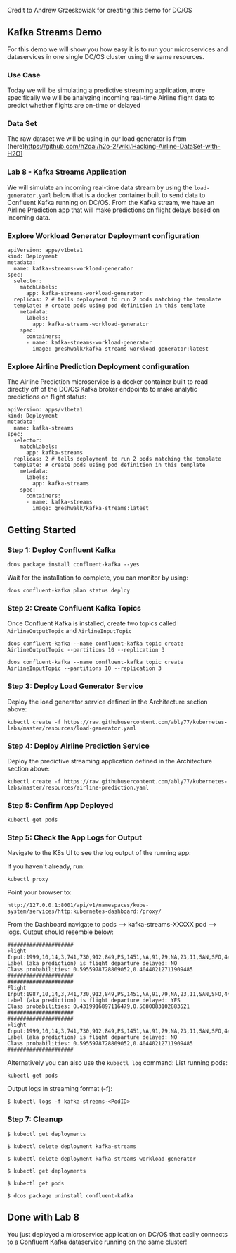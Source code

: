 Credit to Andrew Grzeskowiak for creating this demo for DC/OS

## Kafka Streams Demo

For this demo we will show you how easy it is to run your microservices and dataservices in one single DC/OS cluster using the same resources.

### Use Case
Today we will be simulating a predictive streaming application, more specifically we will be analyzing incoming real-time Airline flight data to predict whether flights are on-time or delayed

### Data Set
The raw dataset we will be using in our load generator is from (here)https://github.com/h2oai/h2o-2/wiki/Hacking-Airline-DataSet-with-H2O]

### Lab 8 - Kafka Streams Application

We will simulate an incoming real-time data stream by using the `load-generator.yaml` below that is a docker container built to send data to Confluent Kafka running on DC/OS. From the Kafka stream, we have an Airline Prediction app that will make predictions on flight delays based on incoming data.

### Explore Workload Generator Deployment configuration
```
apiVersion: apps/v1beta1
kind: Deployment
metadata:
  name: kafka-streams-workload-generator
spec:
  selector:
    matchLabels:
      app: kafka-streams-workload-generator
  replicas: 2 # tells deployment to run 2 pods matching the template
  template: # create pods using pod definition in this template
    metadata:
      labels:
        app: kafka-streams-workload-generator
    spec:
      containers:
      - name: kafka-streams-workload-generator
        image: greshwalk/kafka-streams-workload-generator:latest
```

### Explore Airline Prediction Deployment configuration
The Airline Prediction microservice is a docker container built to read directly off of the DC/OS Kafka broker endpoints to make analytic predictions on flight status:
```
apiVersion: apps/v1beta1
kind: Deployment
metadata:
  name: kafka-streams
spec:
  selector:
    matchLabels:
      app: kafka-streams
  replicas: 2 # tells deployment to run 2 pods matching the template
  template: # create pods using pod definition in this template
    metadata:
      labels:
        app: kafka-streams
    spec:
      containers:
      - name: kafka-streams
        image: greshwalk/kafka-streams:latest
```

## Getting Started

### Step 1: Deploy Confluent Kafka
```
dcos package install confluent-kafka --yes
```

Wait for the installation to complete, you can monitor by using:
```
dcos confluent-kafka plan status deploy
```

### Step 2: Create Confluent Kafka Topics
Once Confluent Kafka is installed, create two topics called `AirlineOutputTopic` and `AirlineInputTopic`
```
dcos confluent-kafka --name confluent-kafka topic create AirlineOutputTopic --partitions 10 --replication 3
```

```
dcos confluent-kafka --name confluent-kafka topic create AirlineInputTopic --partitions 10 --replication 3
```

### Step 3: Deploy Load Generator Service
Deploy the load generator service defined in the Architecture section above:
```
kubectl create -f https://raw.githubusercontent.com/ably77/kubernetes-labs/master/resources/load-generator.yaml
```

### Step 4: Deploy Airline Prediction Service
Deploy the predictive streaming application defined in the Architecture section above:
```
kubectl create -f https://raw.githubusercontent.com/ably77/kubernetes-labs/master/resources/airline-prediction.yaml
```

### Step 5: Confirm App Deployed
```
kubectl get pods
```

### Step 5: Check the App Logs for Output
Navigate to the K8s UI to see the log output of the running app:

If you haven't already, run:
```
kubectl proxy
```

Point your browser to:
```
http://127.0.0.1:8001/api/v1/namespaces/kube-system/services/http:kubernetes-dashboard:/proxy/
```

From the Dashboard navigate to pods --> kafka-streams-XXXXX pod --> logs. Output should resemble below:
```
#####################
Flight Input:1999,10,14,3,741,730,912,849,PS,1451,NA,91,79,NA,23,11,SAN,SFO,447,NA,NA,0,NA,0,NA,NA,NA,NA,NA,YES,YES
Label (aka prediction) is flight departure delayed: NO
Class probabilities: 0.5955978728809052,0.40440212711909485
#####################
#####################
Flight Input:1987,10,14,3,741,730,912,849,PS,1451,NA,91,79,NA,23,11,SAN,SFO,447,NA,NA,0,NA,0,NA,NA,NA,NA,NA,YES,YES
Label (aka prediction) is flight departure delayed: YES
Class probabilities: 0.4319916897116479,0.5680083102883521
#####################
#####################
Flight Input:1999,10,14,3,741,730,912,849,PS,1451,NA,91,79,NA,23,11,SAN,SFO,447,NA,NA,0,NA,0,NA,NA,NA,NA,NA,YES,YES
Label (aka prediction) is flight departure delayed: NO
Class probabilities: 0.5955978728809052,0.40440212711909485
#####################
```

Alternatively you can also use the `kubectl log` command:
List running pods:
```
kubectl get pods
```

Output logs in streaming format (-f):
```
$ kubectl logs -f kafka-streams-<PodID>
```

### Step 7: Cleanup
```
$ kubectl get deployments

$ kubectl delete deployment kafka-streams

$ kubectl delete deployment kafka-streams-workload-generator

$ kubectl get deployments

$ kubectl get pods

$ dcos package uninstall confluent-kafka
```

## Done with Lab 8
You just deployed a microservice application on DC/OS that easily connects to a Confluent Kafka dataservice running on the same cluster!


